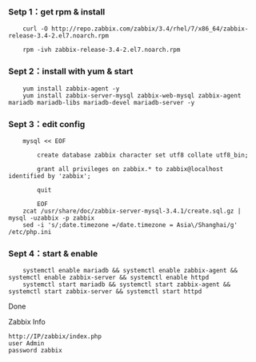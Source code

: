 ### Setp 1：get rpm & install
```
    curl -O http://repo.zabbix.com/zabbix/3.4/rhel/7/x86_64/zabbix-release-3.4-2.el7.noarch.rpm

    rpm -ivh zabbix-release-3.4-2.el7.noarch.rpm
```
### Sept 2：install with yum & start
```
    yum install zabbix-agent -y
    yum install zabbix-server-mysql zabbix-web-mysql zabbix-agent mariadb mariadb-libs mariadb-devel mariadb-server -y
```
### Sept 3：edit config
```
    mysql << EOF

        create database zabbix character set utf8 collate utf8_bin;

        grant all privileges on zabbix.* to zabbix@localhost identified by 'zabbix';

        quit

        EOF
    zcat /usr/share/doc/zabbix-server-mysql-3.4.1/create.sql.gz | mysql -uzabbix -p zabbix
    sed -i 's/;date.timezone =/date.timezone = Asia\/Shanghai/g' /etc/php.ini
```
### Sept 4：start & enable
```
    systemctl enable mariadb && systemctl enable zabbix-agent && systemctl enable zabbix-server && systemctl enable httpd
    systemctl start mariadb && systemctl start zabbix-agent && systemctl start zabbix-server && systemctl start httpd

```
Done

Zabbix Info

    http://IP/zabbix/index.php
    user Admin
    password zabbix
